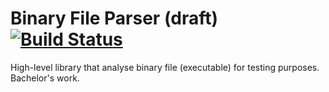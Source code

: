 Binary File Parser (draft)  [![Build Status](https://travis-ci.org/cibo94/Binary-File-Parser-Library.svg?branch=master)](https://travis-ci.org/cibo94/Binary-File-Parser-Library)
==========================

High-level library that analyse binary file (executable) for testing purposes. Bachelor's work.
